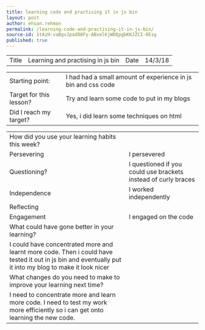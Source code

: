 ```yaml
---
title: learning code and practising it in js bin
layout: post
author: ehsan.rehman
permalink: /learning-code-and-practising-it-in-js-bin/
source-id: 1tAzH-vaBgvJpad88Fy-ABxelKjWDQpgbKKJZCI-0Esg
published: true
---
```

<table>
  <tr>
    <td>Title</td>
    <td>Learning and practising in js bin</td>
    <td>Date</td>
    <td>14/3/18</td>
  </tr>
</table>


<table>
  <tr>
    <td>Starting point:</td>
    <td>I had had a small amount of experience in js bin and css code</td>
  </tr>
  <tr>
    <td>Target for this lesson?</td>
    <td>Try and learn some code to put in my blogs</td>
  </tr>
  <tr>
    <td>Did I reach my target? </td>
    <td>Yes, i did learn some techniques on html</td>
  </tr>
</table>


<table>
  <tr>
    <td>How did you use your learning habits this week?</td>
    <td></td>
  </tr>
  <tr>
    <td>Persevering</td>
    <td>I persevered </td>
  </tr>
  <tr>
    <td>Questioning?</td>
    <td>I questioned if you could use brackets instead of curly braces</td>
  </tr>
  <tr>
    <td>Independence</td>
    <td>I worked independently</td>
  </tr>
  <tr>
    <td>Reflecting</td>
    <td></td>
  </tr>
  <tr>
    <td>Engagement</td>
    <td>I engaged on the code</td>
  </tr>
  <tr>
    <td>What could have gone better in your learning?</td>
    <td></td>
  </tr>
  <tr>
    <td>I could have concentrated more and learnt more code. Then i could have tested it out in js bin and eventually put it into my blog to make it look nicer</td>
    <td></td>
  </tr>
  <tr>
    <td>What changes do you need to make to improve your learning next time?</td>
    <td></td>
  </tr>
  <tr>
    <td>I need to concentrate more and learn more code. I need to test my work more efficiently so i can get onto learning the new code.</td>
    <td></td>
  </tr>
</table>


